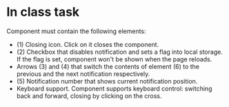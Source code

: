 # In class task

Component must contain the following elements:

* (1) Closing icon. Click on it closes the component.
* (2) Checkbox that disables notification and sets a flag into local storage. If the flag is set, component won't be shown when the page reloads.
* Arrows (3) and (4) that switch the contents of element (6) to the previous and the next notification respectively.
* (5) Notification number that shows current notification position.
* Keyboard support. Component supports keyboard control: switching back and forward, closing by clicking on the cross.

